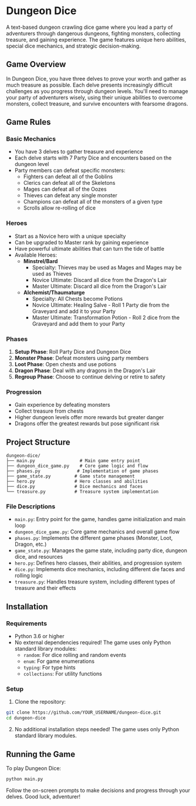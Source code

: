 # Dungeon Dice

A text-based dungeon crawling dice game where you lead a party of adventurers through dangerous dungeons, fighting monsters, collecting treasure, and gaining experience. The game features unique hero abilities, special dice mechanics, and strategic decision-making.

## Game Overview

In Dungeon Dice, you have three delves to prove your worth and gather as much treasure as possible. Each delve presents increasingly difficult challenges as you progress through dungeon levels. You'll need to manage your party of adventurers wisely, using their unique abilities to overcome monsters, collect treasure, and survive encounters with fearsome dragons.

## Game Rules

### Basic Mechanics
- You have 3 delves to gather treasure and experience
- Each delve starts with 7 Party Dice and encounters based on the dungeon level
- Party members can defeat specific monsters:
  - Fighters can defeat all of the Goblins
  - Clerics can defeat all of the Skeletons
  - Mages can defeat all of the Oozes
  - Thieves can defeat any single monster
  - Champions can defeat all of the monsters of a given type
  - Scrolls allow re-rolling of dice

### Heroes
- Start as a Novice hero with a unique specialty
- Can be upgraded to Master rank by gaining experience
- Have powerful ultimate abilities that can turn the tide of battle
- Available Heroes:
  - **Minstrel/Bard**
    - Specialty: Thieves may be used as Mages and Mages may be used as Thieves
    - Novice Ultimate: Discard all dice from the Dragon's Lair
    - Master Ultimate: Discard all dice from the Dragon's Lair
  - **Alchemist/Thaumaturge**
    - Specialty: All Chests become Potions
    - Novice Ultimate: Healing Salve - Roll 1 Party die from the Graveyard and add it to your Party
    - Master Ultimate: Transformation Potion - Roll 2 dice from the Graveyard and add them to your Party

### Phases
1. **Setup Phase**: Roll Party Dice and Dungeon Dice
2. **Monster Phase**: Defeat monsters using party members
3. **Loot Phase**: Open chests and use potions
4. **Dragon Phase**: Deal with any dragons in the Dragon's Lair
5. **Regroup Phase**: Choose to continue delving or retire to safety

### Progression
- Gain experience by defeating monsters
- Collect treasure from chests
- Higher dungeon levels offer more rewards but greater danger
- Dragons offer the greatest rewards but pose significant risk

## Project Structure

```
dungeon-dice/
├── main.py                 # Main game entry point
├── dungeon_dice_game.py    # Core game logic and flow
├── phases.py              # Implementation of game phases
├── game_state.py         # Game state management
├── hero.py               # Hero classes and abilities
├── dice.py               # Dice mechanics and faces
└── treasure.py           # Treasure system implementation
```

### File Descriptions
- `main.py`: Entry point for the game, handles game initialization and main loop
- `dungeon_dice_game.py`: Core game mechanics and overall game flow
- `phases.py`: Implements the different game phases (Monster, Loot, Dragon, etc.)
- `game_state.py`: Manages the game state, including party dice, dungeon dice, and resources
- `hero.py`: Defines hero classes, their abilities, and progression system
- `dice.py`: Implements dice mechanics, including different die faces and rolling logic
- `treasure.py`: Handles treasure system, including different types of treasure and their effects

## Installation

### Requirements
- Python 3.6 or higher
- No external dependencies required! The game uses only Python standard library modules:
  - `random`: For dice rolling and random events
  - `enum`: For game enumerations
  - `typing`: For type hints
  - `collections`: For utility functions

### Setup
1. Clone the repository:
```bash
git clone https://github.com/YOUR_USERNAME/dungeon-dice.git
cd dungeon-dice
```

2. No additional installation steps needed! The game uses only Python standard library modules.

## Running the Game

To play Dungeon Dice:

```bash
python main.py
```

Follow the on-screen prompts to make decisions and progress through your delves. Good luck, adventurer! 